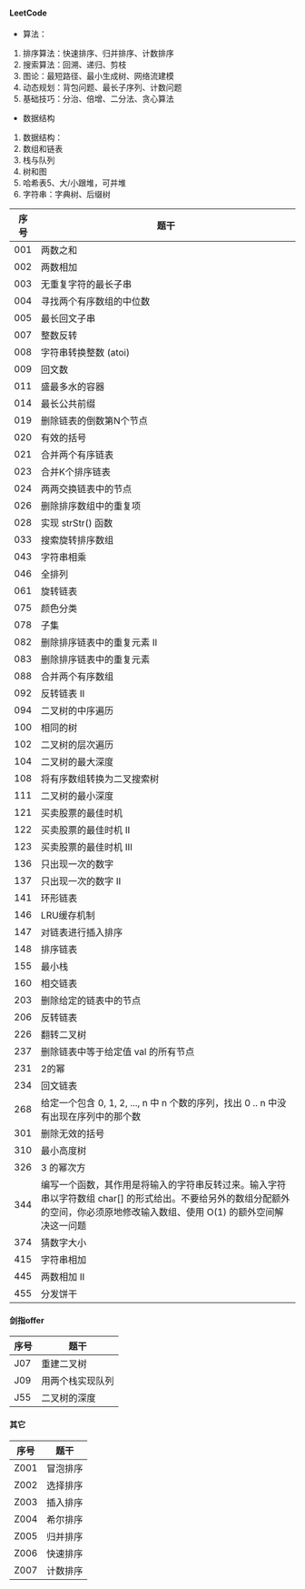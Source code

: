 #### LeetCode

* 算法：
1. 排序算法：快速排序、归并排序、计数排序
1. 搜索算法：回溯、递归、剪枝
1. 图论：最短路径、最小生成树、网络流建模
1. 动态规划：背包问题、最长子序列、计数问题
1. 基础技巧：分治、倍增、二分法、贪心算法

* 数据结构
1. 数据结构：
1. 数组和链表
1. 栈与队列
1. 树和图
1. 哈希表5、大/小跟堆，可并堆
1. 字符串：字典树、后缀树



序号 |题干 | 
---|---
001   |两数之和             |
002   |两数相加             |
003   |无重复字符的最长子串             |
004   |寻找两个有序数组的中位数             |
005   |最长回文子串             |
007   |整数反转             |
008   |字符串转换整数 (atoi)             |
009   |回文数            |
011   |盛最多水的容器            |
014   |最长公共前缀            |
019   |删除链表的倒数第N个节点            |
020   |有效的括号           |
021   |合并两个有序链表      |
023   |合并K个排序链表      |
024   |两两交换链表中的节点      |
026   |删除排序数组中的重复项      |
028   |实现 strStr() 函数   |
033   |搜索旋转排序数组   |
043   |字符串相乘   |
046   |全排列   |
061   |旋转链表   |
075   |颜色分类             |
078   |子集             |
082   |删除排序链表中的重复元素 II             |
083   |删除排序链表中的重复元素             |
088   |合并两个有序数组             |
092   |反转链表 II             |
094   |二叉树的中序遍历             |
100   |相同的树             |
102   |二叉树的层次遍历             |
104   |二叉树的最大深度             |
108   |将有序数组转换为二叉搜索树             |
111   |二叉树的最小深度             |
121   |买卖股票的最佳时机             |
122   |买卖股票的最佳时机 II            |
123   |买卖股票的最佳时机 III           |
136   |只出现一次的数字             |
137   |只出现一次的数字 II             |
141   |环形链表            |
146   |LRU缓存机制          |
147   | 对链表进行插入排序         |
148   |排序链表          |
155   |最小栈          |
160   |相交链表          |
203   |删除给定的链表中的节点 | 
206   |反转链表 | 
226   |翻转二叉树 | 
237   |删除链表中等于给定值 val 的所有节点 | 
231   |2的幂 | 
234   |回文链表 | 
268   |给定一个包含 0, 1, 2, ..., n 中 n 个数的序列，找出 0 .. n 中没有出现在序列中的那个数 | 
301   |删除无效的括号      |
310   |最小高度树      |
326   |3 的幂次方      |
344   |编写一个函数，其作用是将输入的字符串反转过来。输入字符串以字符数组 char[] 的形式给出。不要给另外的数组分配额外的空间，你必须原地修改输入数组、使用 O(1) 的额外空间解决这一问题 |
374   |猜数字大小 |
415   |字符串相加      |
445   |两数相加 II      |
455   |分发饼干      |

#### 剑指offer
序号 |题干 |
---|---
J07   |重建二叉树             |
J09   |用两个栈实现队列             |
J55   |二叉树的深度             |

#### 其它

序号 |题干 | 
---|---
Z001   |冒泡排序             |
Z002   |选择排序             |
Z003   |插入排序             |
Z004   |希尔排序             |
Z005   |归并排序             |
Z006   |快速排序             |
Z007   |计数排序             |